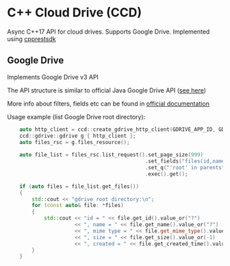 # C++ Cloud Drive (CCD)

Async C++17 API for cloud drives. Supports Google Drive. Implemented using [cpprestsdk](https://github.com/Microsoft/cpprestsdk)

## Google Drive

Implements Google Drive v3 API

The API structure is similar to official Java Google Drive API ([see here](https://developers.google.com/resources/api-libraries/documentation/drive/v3/java/latest/))

More info about filters, fields etc can be found in [official documentation](https://developers.google.com/drive/api/v3/reference/)

Usage example (list Google Drive root directory):
```c++
    auto http_client = ccd::create_gdrive_http_client(GDRIVE_APP_ID, GDRIVE_SECRET_KEY, token_file);
    ccd::gdrive::gdrive g { http_client };
    auto files_rsc = g.files_resource();
    
    auto file_list = files_rsc.list_request().set_page_size(999)
                                             .set_fields("files(id,name,mimeType,size,createdTime)")
                                             .set_q("'root' in parents")
                                             .exec().get();

    if (auto files = file_list.get_files())
    {
        std::cout << "gdrive root directory:\n";
        for (const auto& file: *files)
        {
            std::cout << "id = " << file.get_id().value_or("?")
                      << ", name = " << file.get_name().value_or("?")
                      << ", mime type = " << file.get_mime_type().value_or("?")
                      << ", size = " << file.get_size().value_or(-1)
                      << ", created = " << file.get_created_time().value_or("?") << "\n";
        }
    }
```
